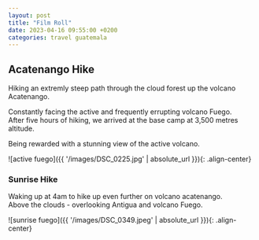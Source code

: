 ```yaml
---
layout: post
title: "Film Roll"
date: 2023-04-16 09:55:00 +0200
categories: travel guatemala
---
```

## Acatenango Hike

Hiking an extremly steep path through the cloud forest up the volcano Acatenango.  

Constantly facing the active and frequently errupting volcano Fuego.  
After five hours of hiking, we arrived at the base camp at 3,500 metres altitude.

Being rewarded with a stunning view of the active volcano.

![active fuego]({{ '/images/DSC_0225.jpg' | absolute_url }}){: .align-center}

### Sunrise Hike

Waking up at 4am to hike up even further on volcano acatenango.  
Above the clouds -  overlooking Antigua and volcano Fuego.  

![sunrise fuego]({{ '/images/DSC_0349.jpeg' | absolute_url }}){: .align-center}
